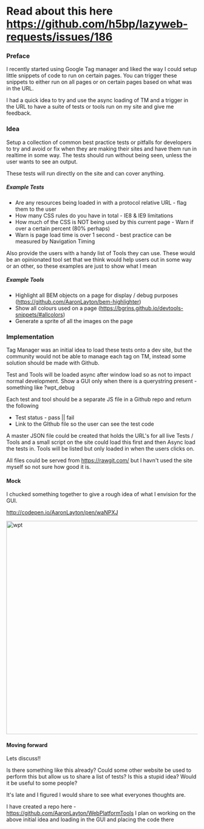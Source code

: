# Read about this here https://github.com/h5bp/lazyweb-requests/issues/186

### Preface 
I recently started using Google Tag manager and liked the way I could setup little snippets of code to run on certain pages. You can trigger these snippets to either run on all pages or on certain pages based on what was in the URL.

I had a quick idea to try and use the async loading of TM and a trigger in the URL to have a suite of tests or tools run on my site and give me feedback. 

### Idea
Setup a collection of common best practice tests or pitfalls for developers to try and avoid or fix when they are making their sites and have them run in realtime in some way. The tests should run without being seen, unless the user wants to see an output.

These tests will run directly on the site and can cover anything. 
##### Example Tests
* Are any resources being loaded in with a protocol relative URL - flag them to the user
* How many CSS rules do you have in total - IE8 & IE9 limitations
* How much of the CSS is NOT being used by this current page - Warn if over a certain percent (80% perhaps)
* Warn is page load time is over 1 second - best practice can be measured by Navigation Timing

Also provide the users with a handy list of Tools they can use. These would be an opinionated tool set that we think would help users out in some way or an other, so these examples are just to show what I mean

##### Example Tools
* Highlight all BEM objects on a page for display / debug purposes (https://github.com/AaronLayton/bem-highlighter)
* Show all colours used on a page (https://bgrins.github.io/devtools-snippets/#allcolors)
* Generate a sprite of all the images on the page

### Implementation
Tag Manager was an initial idea to load these tests onto a dev site, but the community would not be able to manage each tag on TM, instead some solution should be made with Github.

Test and Tools will be loaded async after window load so as not to impact normal development. Show a GUI only when there is a querystring present - something like ?wpt_debug

Each test and tool should be a separate JS file in a Github repo and return the following
* Test status - pass || fail
* Link to the GIthub file so the user can see the test code

A master JSON file could be created that holds the URL's for all live Tests / Tools and a small script on the site could load this first and then Async load the tests in. Tools will be listed but only loaded in when the users clicks on.

All files could be served from https://rawgit.com/ but I havn't used the site myself so not sure how good it is.

#### Mock
I chucked something together to give a rough idea of what I envision for the GUI. 

http://codepen.io/AaronLayton/pen/waNPXJ

<img width="562" alt="wpt" src="https://cloud.githubusercontent.com/assets/694964/9101031/a2e8f78a-3bd9-11e5-8849-e40647405db1.PNG">


#### Moving forward
Lets discuss!!

Is there something like this already? Could some other website be used to perform this but allow us to share a list of tests? Is this a stupid idea? Would it be useful to some people?

It's late and I figured I would share to see what everyones thoughts are.

I have created a repo here - https://github.com/AaronLayton/WebPlatformTools
I plan on working on the above initial idea and loading in the GUI and placing the code there
